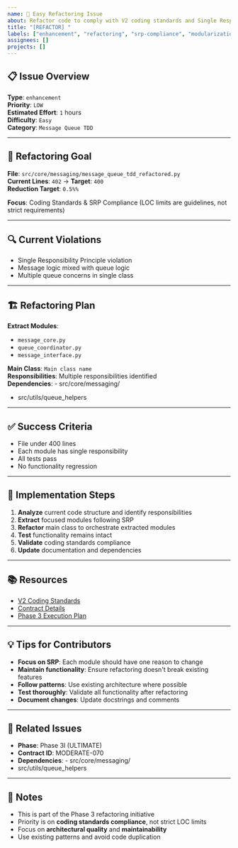 ```yaml
---
name: 🚀 Easy Refactoring Issue
about: Refactor code to comply with V2 coding standards and Single Responsibility Principle
title: "[REFACTOR] "
labels: ["enhancement", "refactoring", "srp-compliance", "modularization", "good first issue", "easy"]
assignees: []
projects: []
---
```


## 📋 **Issue Overview**

**Type**: `enhancement`  
**Priority**: `LOW`  
**Estimated Effort**: `1` hours  
**Difficulty**: `Easy`  
**Category**: `Message Queue TDD`

---

## 🎯 **Refactoring Goal**

**File**: `src/core/messaging/message_queue_tdd_refactored.py`  
**Current Lines**: `402` → **Target**: `400`  
**Reduction Target**: `0.5%%`

**Focus**: Coding Standards & SRP Compliance (LOC limits are guidelines, not strict requirements)

---

## 🔍 **Current Violations**

- Single Responsibility Principle violation
- Message logic mixed with queue logic
- Multiple queue concerns in single class

---

## 🏗️ **Refactoring Plan**

**Extract Modules**:
- `message_core.py`
- `queue_coordinator.py`
- `message_interface.py`

**Main Class**: `Main class name`  
**Responsibilities**: Multiple responsibilities identified  
**Dependencies**: - src/core/messaging/
- src/utils/queue_helpers

---

## ✅ **Success Criteria**

- File under 400 lines
- Each module has single responsibility
- All tests pass
- No functionality regression

---

## 🚀 **Implementation Steps**

1. **Analyze** current code structure and identify responsibilities
2. **Extract** focused modules following SRP
3. **Refactor** main class to orchestrate extracted modules
4. **Test** functionality remains intact
5. **Validate** coding standards compliance
6. **Update** documentation and dependencies

---

## 📚 **Resources**

- [V2 Coding Standards](../docs/CODING_STANDARDS.md)
- [Contract Details](../contracts/phase3i_final_completion.json)
- [Phase 3 Execution Plan](../contracts/PHASE3_COMPLETE_EXECUTION_PLAN.md)

---

## 💡 **Tips for Contributors**

- **Focus on SRP**: Each module should have one reason to change
- **Maintain functionality**: Ensure refactoring doesn't break existing features
- **Follow patterns**: Use existing architecture where possible
- **Test thoroughly**: Validate all functionality after refactoring
- **Document changes**: Update docstrings and comments

---

## 🔗 **Related Issues**

- **Phase**: Phase 3I (ULTIMATE)
- **Contract ID**: MODERATE-070
- **Dependencies**: - src/core/messaging/
- src/utils/queue_helpers

---

## 📝 **Notes**

- This is part of the Phase 3 refactoring initiative
- Priority is on **coding standards compliance**, not strict LOC limits
- Focus on **architectural quality** and **maintainability**
- Use existing patterns and avoid code duplication
